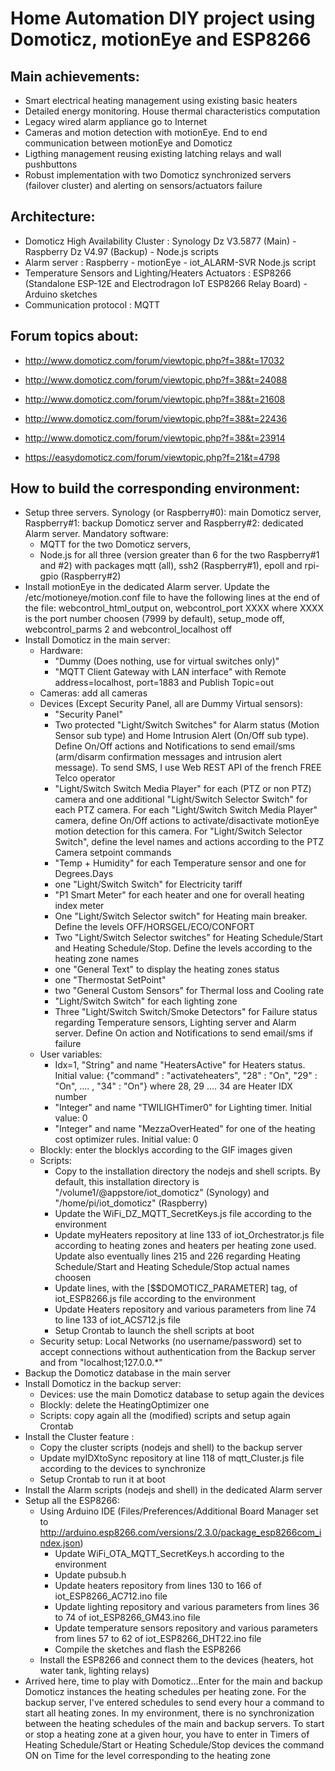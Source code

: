 # Home Automation DIY project using Domoticz, motionEye and ESP8266

## Main achievements:
  - Smart electrical heating management using existing basic heaters
  - Detailed energy monitoring. House thermal characteristics computation
  - Legacy wired alarm appliance go to Internet
  - Cameras and motion detection with motionEye. End to end communication between motionEye and Domoticz 
  - Ligthing management reusing existing latching relays and wall pushbuttons
  - Robust implementation with two Domoticz synchronized servers (failover cluster) and alerting on sensors/actuators failure 

## Architecture:
  - Domoticz High Availability Cluster : Synology Dz V3.5877 (Main) - Raspberry Dz V4.97 (Backup) - Node.js scripts
  - Alarm server : Raspberry - motionEye - iot_ALARM-SVR Node.js script
  - Temperature Sensors and Lighting/Heaters Actuators : ESP8266 (Standalone ESP-12E and Electrodragon IoT ESP8266 Relay Board) - Arduino sketches
  - Communication protocol : MQTT

## Forum topics about:
  - http://www.domoticz.com/forum/viewtopic.php?f=38&t=17032
  
  - http://www.domoticz.com/forum/viewtopic.php?f=38&t=24088

  - http://www.domoticz.com/forum/viewtopic.php?f=38&t=21608

  - http://www.domoticz.com/forum/viewtopic.php?f=38&t=22436

  - http://www.domoticz.com/forum/viewtopic.php?f=38&t=23914

  - https://easydomoticz.com/forum/viewtopic.php?f=21&t=4798

## How to build the corresponding environment:
  - Setup three servers. Synology (or Raspberry#0): main Domoticz server, Raspberry#1: backup Domoticz server and Raspberry#2: dedicated Alarm server. Mandatory software:
     - MQTT for the two Domoticz servers,
     - Node.js for all three (version greater than 6 for the two Raspberry#1 and #2) with packages mqtt (all), ssh2 (Raspberry#1), epoll and rpi-gpio (Raspberry#2)    
  - Install motionEye in the dedicated Alarm server. Update the /etc/motioneye/motion.conf file to have the following lines at the end of the file: webcontrol_html_output on, webcontrol_port XXXX where XXXX is the port number choosen (7999 by default), setup_mode off, webcontrol_parms 2 and webcontrol_localhost off
  - Install Domoticz in the main server:
     - Hardware: 
         - "Dummy (Does nothing, use for virtual switches only)"
         - "MQTT Client Gateway with LAN interface" with Remote address=localhost, port=1883 and Publish Topic=out
     - Cameras: add all cameras
     - Devices (Except Security Panel, all are Dummy Virtual sensors): 
         - "Security Panel"
         - Two protected "Light/Switch Switches" for Alarm status (Motion Sensor sub type) and Home Intrusion Alert (On/Off sub type). Define On/Off actions and Notifications to send email/sms (arm/disarm confirmation messages and intrusion alert message). To send SMS, I use Web REST API of the french FREE Telco operator 
         - "Light/Switch Switch Media Player" for each (PTZ or non PTZ) camera and one additional "Light/Switch Selector Switch" for each PTZ camera. For each "Light/Switch Switch Media Player" camera, define On/Off actions to activate/disactivate motionEye motion detection for this camera. For "Light/Switch Selector Switch", define the level names and actions according to the PTZ Camera setpoint commands
         - "Temp + Humidity" for each Temperature sensor and one for Degrees.Days
         - one "Light/Switch Switch" for Electricity tariff
         - "P1 Smart Meter" for each heater and one for overall heating index meter 
         - One "Light/Switch Selector switch" for Heating main breaker. Define the levels OFF/HORSGEL/ECO/CONFORT 
         - Two "Light/Switch Selector switches" for Heating Schedule/Start and Heating Schedule/Stop. Define the levels according to the heating zone names
         - one "General	Text" to display the heating zones status
         - one "Thermostat SetPoint"
         - two "General Custom Sensors" for Thermal loss and Cooling rate
         - "Light/Switch Switch" for each lighting zone
         - Three "Light/Switch Switch/Smoke Detectors" for Failure status regarding Temperature sensors, Lighting server and Alarm server. Define On action and Notifications to send email/sms if failure 
     - User variables: 
         - Idx=1, "String" and name "HeatersActive" for Heaters status. Initial value: {"command" : "activateheaters", "28" : "On", "29" : "On", .... , "34" : "On"} where 28, 29 .... 34 are Heater IDX number
         - "Integer" and name "TWILIGHTimer0" for Lighting timer. Initial value: 0  
         - "Integer" and name "MezzaOverHeated" for one of the heating cost optimizer rules. Initial value: 0 
     - Blockly: enter the blocklys according to the GIF images given
     - Scripts: 
         - Copy to the installation directory the nodejs and shell scripts. By default, this installation directory is "/volume1/@appstore/iot_domoticz" (Synology) and "/home/pi/iot_domoticz" (Raspberry)
         - Update the WiFi_DZ_MQTT_SecretKeys.js file according to the environment
         - Update myHeaters repository at line 133 of iot_Orchestrator.js file according to heating zones and heaters per heating zone used. Update also eventually lines 215 and 226 regarding Heating Schedule/Start and Heating Schedule/Stop actual names choosen
         - Update lines, with the [$$DOMOTICZ_PARAMETER] tag, of iot_ESP8266.js file according to the environment
         - Update Heaters repository and various parameters from line 74 to line 133 of iot_ACS712.js file  
         - Setup Crontab to launch the shell scripts at boot
     - Security setup: Local Networks (no username/password) set to accept connections without authentication from the Backup server and from "localhost;127.0.0.*"      
  - Backup the Domoticz database in the main server
  - Install Domoticz in the backup server:
     - Devices: use the main Domoticz database to setup again the devices
     - Blockly: delete the HeatingOptimizer one
     - Scripts: copy again all the (modified) scripts and setup again Crontab
  -  Install the Cluster feature :
     - Copy the cluster scripts (nodejs and shell) to the backup server
     - Update myIDXtoSync repository at line 118 of mqtt_Cluster.js file according to the devices to synchronize 
     - Setup Crontab to run it at boot
  - Install the Alarm scripts (nodejs and shell) in the dedicated Alarm server
  - Setup all the ESP8266:
     - Using Arduino IDE (Files/Preferences/Additional Board Manager set to http://arduino.esp8266.com/versions/2.3.0/package_esp8266com_index.json) 
         - Update WiFi_OTA_MQTT_SecretKeys.h according to the environment
         - Update pubsub.h
         - Update heaters repository from lines 130 to 166 of iot_ESP8266_AC712.ino file
         - Update lighting repository and various parameters from lines 36 to 74 of iot_ESP8266_GM43.ino file
         - Update temperature sensors repository and various parameters from lines 57 to 62 of iot_ESP8266_DHT22.ino file
         - Compile the sketches and flash the ESP8266 
     - Install the ESP8266 and connect them to the devices (heaters, hot water tank, lighting relays)
  - Arrived here, time to play with Domoticz...Enter for the main and backup Domoticz instances the heating schedules per heating zone. For the backup server, I've entered schedules to send every hour a command to start all heating zones. In my environment, there is no synchronization between the heating schedules of the main and backup servers. To start or stop a heating zone at a given hour, you have to enter in Timers of Heating Schedule/Start or Heating Schedule/Stop devices the command ON on Time for the level corresponding to the heating zone     
           

           
